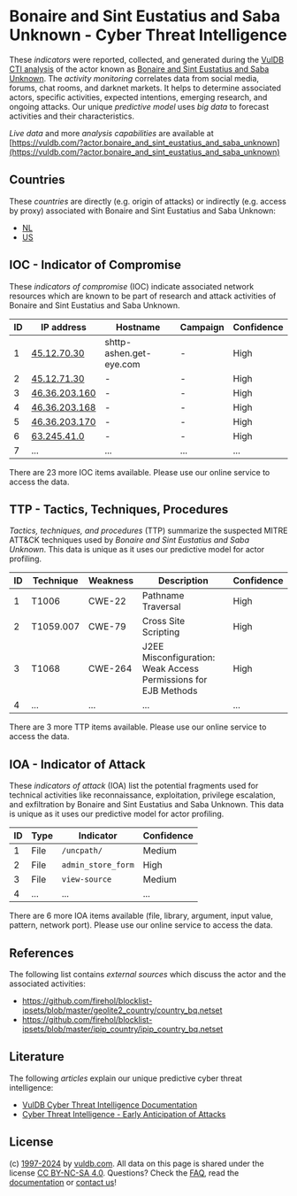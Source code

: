 # Bonaire and Sint Eustatius and Saba Unknown - Cyber Threat Intelligence

These _indicators_ were reported, collected, and generated during the [VulDB CTI analysis](https://vuldb.com/?kb.cti) of the actor known as [Bonaire and Sint Eustatius and Saba Unknown](https://vuldb.com/?actor.bonaire_and_sint_eustatius_and_saba_unknown). The _activity monitoring_ correlates data from social media, forums, chat rooms, and darknet markets. It helps to determine associated actors, specific activities, expected intentions, emerging research, and ongoing attacks. Our unique _predictive model_ uses _big data_ to forecast activities and their characteristics.

_Live data_ and more _analysis capabilities_ are available at [https://vuldb.com/?actor.bonaire_and_sint_eustatius_and_saba_unknown](https://vuldb.com/?actor.bonaire_and_sint_eustatius_and_saba_unknown)

## Countries

These _countries_ are directly (e.g. origin of attacks) or indirectly (e.g. access by proxy) associated with Bonaire and Sint Eustatius and Saba Unknown:

* [NL](https://vuldb.com/?country.nl)
* [US](https://vuldb.com/?country.us)

## IOC - Indicator of Compromise

These _indicators of compromise_ (IOC) indicate associated network resources which are known to be part of research and attack activities of Bonaire and Sint Eustatius and Saba Unknown.

ID | IP address | Hostname | Campaign | Confidence
-- | ---------- | -------- | -------- | ----------
1 | [45.12.70.30](https://vuldb.com/?ip.45.12.70.30) | shttp-ashen.get-eye.com | - | High
2 | [45.12.71.30](https://vuldb.com/?ip.45.12.71.30) | - | - | High
3 | [46.36.203.160](https://vuldb.com/?ip.46.36.203.160) | - | - | High
4 | [46.36.203.168](https://vuldb.com/?ip.46.36.203.168) | - | - | High
5 | [46.36.203.170](https://vuldb.com/?ip.46.36.203.170) | - | - | High
6 | [63.245.41.0](https://vuldb.com/?ip.63.245.41.0) | - | - | High
7 | ... | ... | ... | ...

There are 23 more IOC items available. Please use our online service to access the data.

## TTP - Tactics, Techniques, Procedures

_Tactics, techniques, and procedures_ (TTP) summarize the suspected MITRE ATT&CK techniques used by _Bonaire and Sint Eustatius and Saba Unknown_. This data is unique as it uses our predictive model for actor profiling.

ID | Technique | Weakness | Description | Confidence
-- | --------- | -------- | ----------- | ----------
1 | T1006 | CWE-22 | Pathname Traversal | High
2 | T1059.007 | CWE-79 | Cross Site Scripting | High
3 | T1068 | CWE-264 | J2EE Misconfiguration: Weak Access Permissions for EJB Methods | High
4 | ... | ... | ... | ...

There are 3 more TTP items available. Please use our online service to access the data.

## IOA - Indicator of Attack

These _indicators of attack_ (IOA) list the potential fragments used for technical activities like reconnaissance, exploitation, privilege escalation, and exfiltration by Bonaire and Sint Eustatius and Saba Unknown. This data is unique as it uses our predictive model for actor profiling.

ID | Type | Indicator | Confidence
-- | ---- | --------- | ----------
1 | File | `/uncpath/` | Medium
2 | File | `admin_store_form` | High
3 | File | `view-source` | Medium
4 | ... | ... | ...

There are 6 more IOA items available (file, library, argument, input value, pattern, network port). Please use our online service to access the data.

## References

The following list contains _external sources_ which discuss the actor and the associated activities:

* https://github.com/firehol/blocklist-ipsets/blob/master/geolite2_country/country_bq.netset
* https://github.com/firehol/blocklist-ipsets/blob/master/ipip_country/ipip_country_bq.netset

## Literature

The following _articles_ explain our unique predictive cyber threat intelligence:

* [VulDB Cyber Threat Intelligence Documentation](https://vuldb.com/?kb.cti)
* [Cyber Threat Intelligence - Early Anticipation of Attacks](https://www.scip.ch/en/?labs.20201022)

## License

(c) [1997-2024](https://vuldb.com/?kb.changelog) by [vuldb.com](https://vuldb.com/?kb.about). All data on this page is shared under the license [CC BY-NC-SA 4.0](https://creativecommons.org/licenses/by-nc-sa/4.0/). Questions? Check the [FAQ](https://vuldb.com/?kb.faq), read the [documentation](https://vuldb.com/?kb) or [contact us](https://vuldb.com/?contact)!
